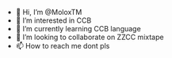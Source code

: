 - 👋 Hi, I’m @MoloxTM
- 👀 I’m interested in CCB
- 🌱 I’m currently learning CCB language
- 💞️ I’m looking to collaborate on ZZCC mixtape
- 📫 How to reach me dont pls

<!---
MoloxTM/MoloxTM is a ✨ special ✨ repository because its `README.md` (this file) appears on your GitHub profile.
You can click the Preview link to take a look at your changes.
--->
